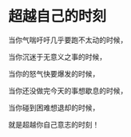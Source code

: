 # 超越自己的时刻

当你气喘吁吁几乎要跑不太动的时候，

当你沉迷于无意义之事的时候，

当你的怒气快要爆发的时候，

当你还没做完今天的事想歇息的时候，

当你碰到困难想退却的时候，

就是超越你自己意志的时刻！
